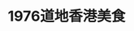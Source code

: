 ---
title: "1976道地香港美食"
description: "1976道地香港美食"
layout: shop
keywords:
  - 美食競賽
  - 台灣美食
  - 美食精選
datePublished: "2025-06-30"
dateModified: "2025-07-07"
city: "台北市"
district: "大安區"
address: "台北市大安區敦化南路一段233巷11號"
phone: "0227771976"
geo: "25.04045467852405, 121.54994560924271"
google_map: "https://maps.app.goo.gl/miga63o4jKNpqd9s6"
footinder: "https://footinder.com.tw/%E5%8F%B0%E5%8C%97%E5%B8%82%E5%A4%A7%E5%AE%89%E5%8D%80/36457/"
official: "https://www.facebook.com/profile.php?id=100054368118602"
award:
  - name: "500盤"
    year: "2024"
    entries:
      - dishes:
          - "排骨撈麵"

---